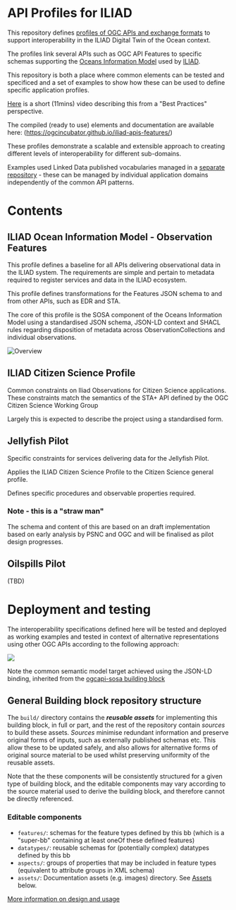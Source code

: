 # API Profiles for ILIAD

This repository defines [profiles of OGC APIs and exchange formats](PROFILES.md) to support interoperability in the ILIAD Digital Twin of the Ocean context.

The profiles link several APIs such as OGC API Features to specific schemas supporting the [Oceans Information Model]() used by [ILIAD]().

This repository is both a place where common elements can be tested and specificed and a set of examples to show how these can be used to define specific application profiles.

[Here](https://drive.google.com/file/d/1kKC2Wx8wItdoH_ZVDQA-KW-f4wv46xcU/view?usp=sharing) is a short (11mins) video describing this from a "Best Practices" perspective.

The compiled (ready to use) elements and documentation are available here: (https://ogcincubator.github.io/iliad-apis-features/)

These profiles demonstrate a scalable and extensible approach to creating different levels of interoperability for different sub-domains.

Examples used Linked Data published vocabularies managed in a [separate repository](https://github.com/ogcincubator/iliad-observable-properties) - these can be managed by individual application domains independently of the common API patterns.

# Contents

## ILIAD Ocean Information Model - Observation Features

This profile defines a baseline for all APIs delivering observational data in the ILIAD system.
The requirements are simple and pertain to metadata required to register services and data in the ILIAD ecosystem.

This profile defines transformations for the Features JSON schema to and from other APIs, such as EDR and STA.

The core of this profile is the SOSA component of the Oceans Information Model using a standardised JSON schema, JSON-LD context and SHACL rules regarding disposition of metadata across ObservationCollections and individual observations.

![Overview](https://lucid.app/publicSegments/view/bba7b5a1-722d-4046-aad9-08cc87735287/image.png)

## ILIAD Citizen Science Profile

Common constraints on Iliad Observations for Citizen Science applications.  These constraints match the semantics of the STA+ API defined by the OGC Citizen Science Working Group

Largely this is expected to describe the project using a standardised form.

## Jellyfish Pilot

Specific constraints for services delivering data for the Jellyfish Pilot.

Applies the ILIAD Citizen Science Profile to the Citizen Science general profile.

Defines specific procedures and observable properties required.

### Note - this is a "straw man"

The schema and content of this are based on an draft implementation based on early analysis by PSNC and OGC and will be finalised as pilot design progresses.

## Oilspills Pilot
(TBD)

# Deployment and testing

The interoperability specifications defined here will be tested and deployed as working examples and tested in context of alternative representations using other OGC APIs according to the following approach:

![](
https://lucid.app/publicSegments/view/77d9155c-1f93-4698-8168-94ad8adf8761/image.png)

Note the common semantic model target achieved using the JSON-LD binding, inherited from the [ogcapi-sosa building block](https://github.com/opengeospatial/ogcapi-sosa)


## General Building block repository structure


The `build/` directory contains the **_reusable assets_** for implementing this building block, in full or part, and the rest of the repository contain *sources* to build these assets.  *Sources* minimise redundant information and preserve original forms of inputs, such as externally published schemas etc.  This allow these to be updated safely, and also allows for alternative forms of original source material to be used whilst preserving uniformity of the reusable assets.

Note that the these components will be consistently structured for a given type of building block, and the editable components may vary according to the source material used to derive the building block, and therefore cannot be directly referenced.

### Editable components

- `features/`: schemas for the feature types defined by this bb (which is a "super-bb" containing at least oneOf these defined features)
- `datatypes/`: reusable schemas for (potentially complex) datatypes defined by this bb
- `aspects/`: groups of properties that may be included in feature types (equivalent to attribute groups in XML schema)
- `assets/`: Documentation assets (e.g. images) directory. See [Assets](#assets) below.

[More information on design and usage](https://github.com/opengeospatial/bblock-template/blob/master/USAGE.md)
